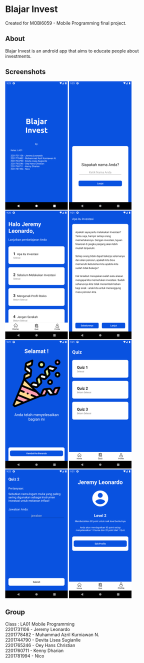 # Blajar Invest

Created for MOBI6059 - Mobile Programming final project.

## About

Blajar Invest is an android app that aims to educate people about investments.

## Screenshots

<p float="left">
<img src=".screenshots/splash.png" width="200px"/>
<img src=".screenshots/first-time.png" width="200px"/>
<img src=".screenshots/home.png" width="200px"/>
<img src=".screenshots/course.png" width="200px"/>
<img src=".screenshots/course-complete.png" width="200px"/>
<img src=".screenshots/quiz-index.png" width="200px"/>
<img src=".screenshots/quiz-content.png" width="200px"/>
<img src=".screenshots/profile.png" width="200px"/>
</p>

## Group
Class : LA01 Mobile Programming <br>
2201731106 - Jeremy Leonardo <br>
2201778482 - Muhammad Azril Kurniawan N. <br>
2201744790 - Devita Lisea Sugianlie <br>
2201765246 - Oey Hans Christian <br>
2201760711 - Kenny Dharian <br>
2201781994 - Nico
